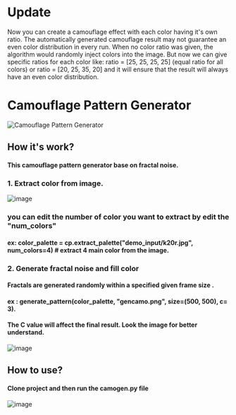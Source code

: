 # Update

Now you can create a camouflage effect with each color having it's own ratio. The automatically generated camouflage result may not guarantee an even color distribution in every run. When no color ratio was given, the algorithm would randomly inject colors into the image. But now we can give specific ratios for each color like: ratio = [25, 25, 25, 25] (equal ratio for all colors) or ratio = [20, 25, 35, 20] and it will ensure that the result will always have an even color distribution.


# Camouflage Pattern Generator 

![Camouflage Pattern Generator](https://github.com/user-attachments/assets/fc3c84c4-ce5c-4c6e-8883-b49da995d693)

## How it's work?

#### This camouflage pattern generator base on fractal noise.

### 1. Extract color from image.

![image](https://github.com/user-attachments/assets/5c20d5a4-dee0-44fa-b9ec-ee092a0c42e1)

### you can edit the number of color you want to extract by edit the "num_colors" 
#### ex: color_palette = cp.extract_palette("demo_input/k20r.jpg", num_colors=4) # extract 4 main color from the image.

### 2. Generate fractal noise and fill color

#### Fractals are generated randomly within a specified given frame size . 

#### ex : generate_pattern(color_palette, "gencamo.png", size=(500, 500), c= 3).

#### The C value will affect the final result. Look the image for better understand.

![image](https://github.com/user-attachments/assets/5b6bfb01-764f-4b06-965c-9e2ee07607f6)


## How to use?
#### Clone project and then run the camogen.py file 

![image](https://github.com/user-attachments/assets/5a74f793-41f9-427e-99cb-72dc2f00ef71)





